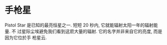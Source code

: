 # 手枪星

Pistol Star 是已知的最亮恒星之一. 短短 20 秒内, 它就能辐射太阳一年的辐射能量. 不
过星际尘埃避免我们看到这麽大量的辐射. 它的名字并非来自它的亮度, 而是因为它位於手
枪星云.
